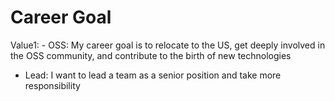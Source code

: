 # Career Goal

Value1: - OSS: My career goal is to relocate to the US, get deeply involved in the OSS community, and contribute to the birth of new technologies
- Lead: I want to lead a team as a senior position and take more responsibility